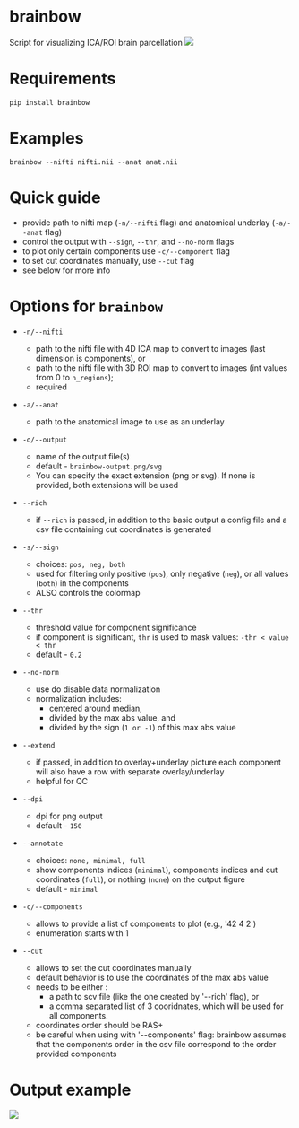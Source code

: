 # brainbow
Script for visualizing ICA/ROI brain parcellation
<img src="https://raw.githubusercontent.com/neuroneural/brainbow/main/.github/images/1.png"/>

# Requirements
```
pip install brainbow
```

# Examples
```
brainbow --nifti nifti.nii --anat anat.nii
```

# Quick guide
- provide path to nifti map (`-n/--nifti` flag) and anatomical underlay (`-a/--anat` flag)
- control the output with `--sign`, `--thr`, and `--no-norm` flags
- to plot only certain components use `-c/--component` flag
- to set cut coordinates manually, use `--cut` flag
- see below for more info

# Options for `brainbow`

- `-n/--nifti`
    - path to the nifti file with 4D ICA map to convert to images (last dimension is components), or
    - path to the nifti file with 3D ROI map to convert to images (int values from 0 to `n_regions`);
    - required
- `-a/--anat`
    - path to the anatomical image to use as an underlay

- `-o/--output`
    - name of the output file(s) 
    - default - `brainbow-output.png/svg`
    - You can specify the exact extension (png or svg). If none is provided, both extensions will be used
- `--rich`
    - if `--rich` is passed, in addition to the basic output a config file and a csv file containing cut coordinates is generated
- `-s/--sign`
    - choices: `pos, neg, both`
    - used for filtering only positive (`pos`), only negative (`neg`), or all values (`both`) in the components
    - ALSO controls the colormap
- `--thr`
    - threshold value for component significance
    - if component is significant, `thr` is used to mask values: `-thr < value < thr`
    - default - `0.2`
- `--no-norm`
    - use do disable data normalization
    - normalization includes:
        - centered around median,
        - divided by the max abs value, and 
        - divided by the sign (`1 or -1`) of this max abs value
- `--extend`
    - if passed, in addition to overlay+underlay picture each component \
            will also have a row with separate overlay/underlay
    - helpful for QC
- `--dpi`
    - dpi for png output
    - default - `150`
- `--annotate`
    - choices: `none, minimal, full`
    - show components indices (`minimal`), components indices and cut coordinates (`full`), or nothing (`none`) on the output figure
    - default - `minimal`
- `-c/--components`
    - allows to provide a list of components to plot (e.g., '42 4 2')
    - enumeration starts with 1
- `--cut`
    - allows to set the cut coordinates manually
    - default behavior is to use the coordinates of the max abs value
    - needs to be either :
        - a path to scv file (like the one created by '--rich' flag), or
        - a comma separated list of 3 cooridnates, which will be used for all components.
    - coordinates order should be RAS+
    - be careful when using with '--components' flag: brainbow assumes that the components order in the csv file correspond to the order provided components

# Output example

<img src="https://raw.githubusercontent.com/neuroneural/brainbow/main/.github/images/brainbow-output.png"/>